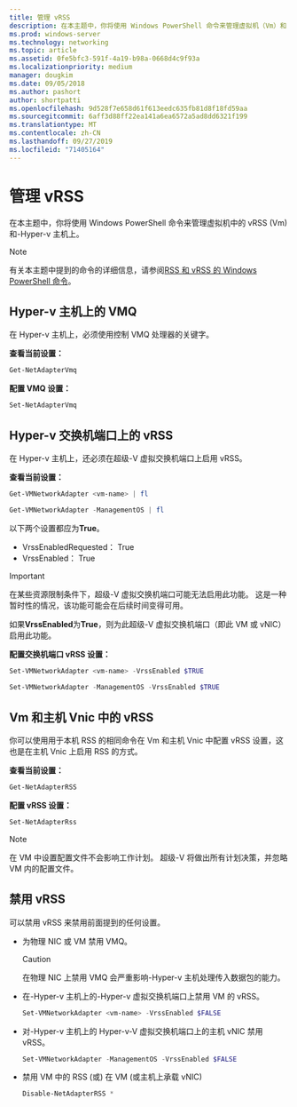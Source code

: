 ```yaml
---
title: 管理 vRSS
description: 在本主题中，你将使用 Windows PowerShell 命令来管理虚拟机（Vm）和 Hyper-v 主机上的 vRSS。
ms.prod: windows-server
ms.technology: networking
ms.topic: article
ms.assetid: 0fe5bfc3-591f-4a19-b98a-0668d4c9f93a
ms.localizationpriority: medium
manager: dougkim
ms.date: 09/05/2018
ms.author: pashort
author: shortpatti
ms.openlocfilehash: 9d528f7e658d61f613eedc635fb81d8f18fd59aa
ms.sourcegitcommit: 6aff3d88ff22ea141a6ea6572a5ad8dd6321f199
ms.translationtype: MT
ms.contentlocale: zh-CN
ms.lasthandoff: 09/27/2019
ms.locfileid: "71405164"
---
```

# <a name="manage-vrss"></a>管理 vRSS

在本主题中，你将使用 Windows PowerShell 命令来管理虚拟机中的 vRSS \(Vm\) 和\-Hyper-v 主机上。

>[!NOTE]
>有关本主题中提到的命令的详细信息，请参阅[RSS 和 vRSS 的 Windows PowerShell 命令](vrss-wps.md)。

## <a name="vmq-on-hyper-v-hosts"></a>Hyper-v 主机上的 VMQ

在 Hyper-v 主机上，必须使用控制 VMQ 处理器的关键字。

**查看当前设置：** 

```PowerShell
Get-NetAdapterVmq
```

**配置 VMQ 设置：** 

```PowerShell
Set-NetAdapterVmq
```


## <a name="vrss-on-hyper-v-switch-ports"></a>Hyper-v 交换机端口上的 vRSS

在 Hyper-v 主机上，还必须在超级\-V 虚拟交换机端口上启用 vRSS。

**查看当前设置：**

```PowerShell
Get-VMNetworkAdapter <vm-name> | fl

Get-VMNetworkAdapter -ManagementOS | fl
```
    
以下两个设置都应为**True**。 

- VrssEnabledRequested： True
- VrssEnabled： True
    
>[!IMPORTANT]
>在某些资源限制条件下，超级\-V 虚拟交换机端口可能无法启用此功能。 这是一种暂时性的情况，该功能可能会在后续时间变得可用。
>
>如果**VrssEnabled**为**True**，则为此超级\-V 虚拟交换机端口（即此 VM 或 vNIC）启用此功能。

**配置交换机端口 vRSS 设置：**

```PowerShell
Set-VMNetworkAdapter <vm-name> -VrssEnabled $TRUE
    
Set-VMNetworkAdapter -ManagementOS -VrssEnabled $TRUE
```

## <a name="vrss-in-vms-and-host-vnics"></a>Vm 和主机 Vnic 中的 vRSS

你可以使用用于本机 RSS 的相同命令在 Vm 和主机 Vnic 中配置 vRSS 设置，这也是在主机 Vnic 上启用 RSS 的方式。  

**查看当前设置：**

```PowerShell
Get-NetAdapterRSS
```

**配置 vRSS 设置：**

```PowerShell
Set-NetAdapterRss
```

>[!NOTE]
> 在 VM 中设置配置文件不会影响工作计划。 超级\-V 将做出所有计划决策，并忽略 VM 内的配置文件。

## <a name="disable-vrss"></a>禁用 vRSS

可以禁用 vRSS 来禁用前面提到的任何设置。

- 为物理 NIC 或 VM 禁用 VMQ。

  >[!CAUTION]
  >在物理 NIC 上禁用 VMQ 会严重影响\-Hyper-v 主机处理传入数据包的能力。

- 在\-Hyper-v 主机上的\-Hyper-v 虚拟交换机端口上禁用 VM 的 vRSS。

   ```PowerShell
   Set-VMNetworkAdapter <vm-name> -VrssEnabled $FALSE
   ```

- 对\-Hyper-v 主机上的 Hyper-v\-V 虚拟交换机端口上的主机 vNIC 禁用 vRSS。

   ```PowerShell
   Set-VMNetworkAdapter -ManagementOS -VrssEnabled $FALSE
   ```

- 禁用 VM 中的 RSS \(或\) 在 VM \(或主机上承载 vNIC\)

   ```PowerShell
   Disable-NetAdapterRSS *
   ```
